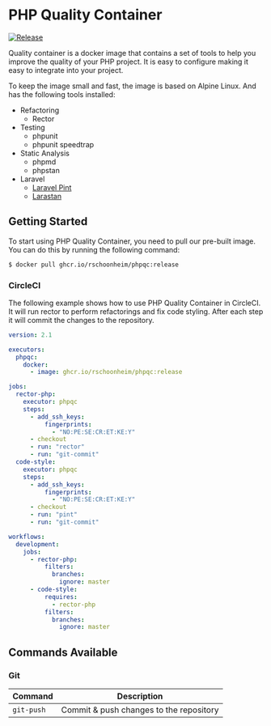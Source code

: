 # PHP Quality Container

[![Release](https://github.com/rschoonheim/phpqc/actions/workflows/docker-image.yml/badge.svg)](https://github.com/rschoonheim/phpqc/actions/workflows/docker-image.yml)

Quality container is a docker image that contains a set of tools to help you improve the quality of your PHP project. It is easy
to configure making it easy to integrate into your project.

To keep the image small and fast, the image is based on Alpine Linux. And 
has the following tools installed:

* Refactoring
  * Rector
* Testing
  * phpunit
  * phpunit speedtrap
* Static Analysis
  * phpmd
  * phpstan
* Laravel
  * [Laravel Pint](https://laravel.com/docs/9.x/pint)
  * [Larastan](https://github.com/nunomaduro/larastan)
 
## Getting Started
To start using PHP Quality Container, you need to 
pull our pre-built image. You can do this by running the following command:

```bash
$ docker pull ghcr.io/rschoonheim/phpqc:release
```

### CircleCI
The following example shows how to use PHP Quality Container in CircleCI. It will run
rector to perform refactorings and fix code styling. After each step
it will commit the changes to the repository.

```yaml
version: 2.1

executors:
  phpqc:
    docker:
      - image: ghcr.io/rschoonheim/phpqc:release

jobs:
  rector-php:
    executor: phpqc
    steps:
      - add_ssh_keys:
          fingerprints:
            - "NO:PE:SE:CR:ET:KE:Y"
      - checkout
      - run: "rector"
      - run: "git-commit"
  code-style:
    executor: phpqc
    steps:
      - add_ssh_keys:
          fingerprints:
            - "NO:PE:SE:CR:ET:KE:Y"
      - checkout
      - run: "pint"
      - run: "git-commit"

workflows:
  development:
    jobs:
      - rector-php:
          filters:
            branches:
              ignore: master
      - code-style:
          requires:
            - rector-php
          filters:
            branches:
              ignore: master
```

## Commands Available

### Git
| Command    | Description                             |
|------------|-----------------------------------------|
| `git-push` | Commit & push changes to the repository |






